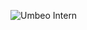 ![Umbeo Intern](https://user-images.githubusercontent.com/71537601/123794498-88021f80-d900-11eb-8641-9c59b53313b5.png)

